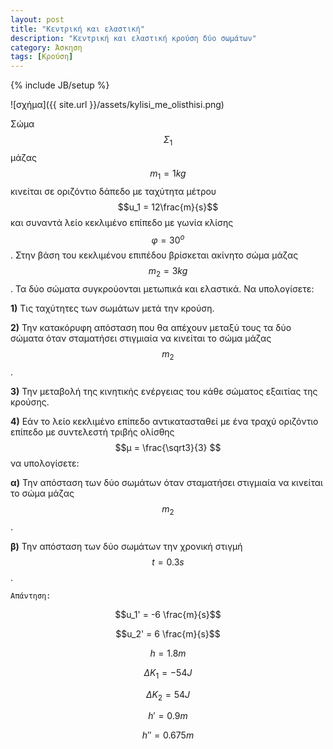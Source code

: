 ```yaml
---
layout: post
title: "Κεντρική και ελαστική"
description: "Κεντρική και ελαστική κρούση δύο σωμάτων"
category: Άσκηση
tags: [Κρούση]
---
```

{% include JB/setup %}


![σχήμα]({{ site.url }}/assets/kylisi_me_olisthisi.png) 

Σώμα $$Σ_1$$ μάζας $$m_1 = 1kg$$ κινείται σε οριζόντιο δάπεδο με ταχύτητα μέτρου $$u_1 = 12\frac{m}{s}$$ και συναντά λείο κεκλιμένο επίπεδο με γωνία κλίσης $$φ = 30^ο$$. Στην βάση του κεκλιμένου επιπέδου βρίσκεται ακίνητο σώμα μάζας $$m_2 = 3kg$$. Τα δύο σώματα συγκρούονται μετωπικά και ελαστικά. Να υπολογίσετε:

**1)** Τις ταχύτητες των σωμάτων μετά την κρούση.

**2)** Την κατακόρυφη απόσταση που θα απέχουν μεταξύ τους τα δύο σώματα όταν σταματήσει στιγμιαία να κινείται το σώμα μάζας $$m_2$$. 

**3)** Την μεταβολή της κινητικής ενέργειας του κάθε σώματος εξαιτίας της κρούσης.

**4)** Εάν το λείο κεκλιμένο επίπεδο αντικατασταθεί με ένα τραχύ οριζόντιο επίπεδο με συντελεστή τριβής ολίσθης $$μ = \frac{\sqrt3}{3} $$ να υπολογίσετε:

**α)** Την απόσταση των δύο σωμάτων όταν σταματήσει στιγμιαία να κινείται το σώμα μάζας $$m_2$$.

**β)** Την απόσταση των δύο σωμάτων την χρονική στιγμή $$t=0.3s$$.

`Απάντηση:`


$$u_1' = -6 \frac{m}{s}$$

$$u_2' = 6 \frac{m}{s}$$

$$h = 1.8m$$

$$ΔΚ_1 = -54 J$$

$$ΔΚ_2 = 54 J$$

$$h' = 0.9m$$

$$h'' = 0.675m$$
